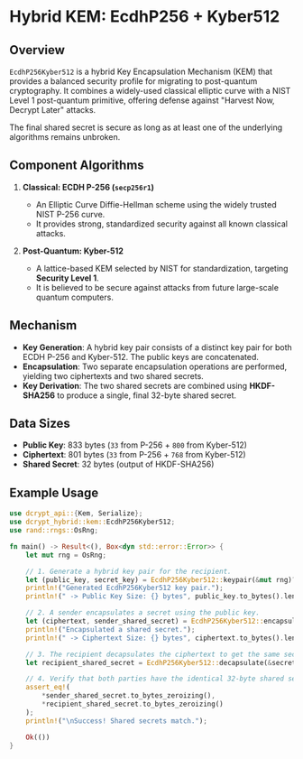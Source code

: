 # Hybrid KEM: EcdhP256 + Kyber512

## Overview

`EcdhP256Kyber512` is a hybrid Key Encapsulation Mechanism (KEM) that provides a balanced security profile for migrating to post-quantum cryptography. It combines a widely-used classical elliptic curve with a NIST Level 1 post-quantum primitive, offering defense against "Harvest Now, Decrypt Later" attacks.

The final shared secret is secure as long as at least one of the underlying algorithms remains unbroken.

## Component Algorithms

1.  **Classical: ECDH P-256 (`secp256r1`)**
    -   An Elliptic Curve Diffie-Hellman scheme using the widely trusted NIST P-256 curve.
    -   It provides strong, standardized security against all known classical attacks.

2.  **Post-Quantum: Kyber-512**
    -   A lattice-based KEM selected by NIST for standardization, targeting **Security Level 1**.
    -   It is believed to be secure against attacks from future large-scale quantum computers.

## Mechanism

-   **Key Generation**: A hybrid key pair consists of a distinct key pair for both ECDH P-256 and Kyber-512. The public keys are concatenated.
-   **Encapsulation**: Two separate encapsulation operations are performed, yielding two ciphertexts and two shared secrets.
-   **Key Derivation**: The two shared secrets are combined using **HKDF-SHA256** to produce a single, final 32-byte shared secret.

## Data Sizes

-   **Public Key**: 833 bytes (`33` from P-256 + `800` from Kyber-512)
-   **Ciphertext**: 801 bytes (`33` from P-256 + `768` from Kyber-512)
-   **Shared Secret**: 32 bytes (output of HKDF-SHA256)

## Example Usage

```rust
use dcrypt_api::{Kem, Serialize};
use dcrypt_hybrid::kem::EcdhP256Kyber512;
use rand::rngs::OsRng;

fn main() -> Result<(), Box<dyn std::error::Error>> {
    let mut rng = OsRng;

    // 1. Generate a hybrid key pair for the recipient.
    let (public_key, secret_key) = EcdhP256Kyber512::keypair(&mut rng)?;
    println!("Generated EcdhP256Kyber512 key pair.");
    println!(" -> Public Key Size: {} bytes", public_key.to_bytes().len());

    // 2. A sender encapsulates a secret using the public key.
    let (ciphertext, sender_shared_secret) = EcdhP256Kyber512::encapsulate(&mut rng, &public_key)?;
    println!("Encapsulated a shared secret.");
    println!(" -> Ciphertext Size: {} bytes", ciphertext.to_bytes().len());

    // 3. The recipient decapsulates the ciphertext to get the same secret.
    let recipient_shared_secret = EcdhP256Kyber512::decapsulate(&secret_key, &ciphertext)?;

    // 4. Verify that both parties have the identical 32-byte shared secret.
    assert_eq!(
        *sender_shared_secret.to_bytes_zeroizing(),
        *recipient_shared_secret.to_bytes_zeroizing()
    );
    println!("\nSuccess! Shared secrets match.");

    Ok(())
}